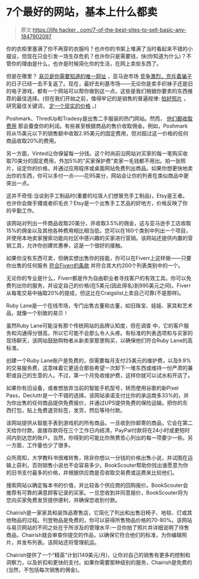# 7个最好的网站，基本上什么都卖

> 原文:[https://life hacker . com/7-of-the-best-sites-to-sell-basic-any-1847902097](https://lifehacker.com/7-of-the-best-sites-to-sell-basically-anything-1847902097)

你的衣柜里塞满了你不再穿的衣服吗？也许你的书架上堆满了当时看起来不错的小摆设，但现在只会引发一场生存危机？也许你只是需要钱，快(你知道为什么)？不管你的理由是什么，也许是时候简化你的生活，在网上卖些东西了。

但是在哪里？ [易贝是你需要知道的唯一网址](https://www.fool.com/investing/2020/01/04/amazon-is-not-the-biggest-threat-ebay-faces.aspx) ，亚马逊市场 [竞争激烈，充斥着骗子](https://www.theverge.com/2018/12/19/18140799/amazon-marketplace-scams-seller-court-appeal-reinstatement) 的日子已经一去不复返了。现在，最好去利基市场——无论你是卖手织袜子还是旧的电子游戏，都有一个网站可以帮你做到这一点。这些是我们根据你要卖的东西推荐的最佳选择。(但在我们开始之前，值得牢记的是销售的普遍规律: [拍好照片](https://lifehacker.com/how-to-take-better-photos-when-selling-things-online-1079579143) ，研究最佳关键词， [定一个现实的价格](https://lifehacker.com/how-to-set-prices-for-your-stuff-when-selling-online-1690500578) 。)

Poshmark、ThredUp和Tradesy是出售二手服装的热门网站。然而， [他们都收取费用](https://www.rd.com/article/best-place-to-sell-clothes-online/) 那会蚕食你的利润。有些甚至根据商品的售价收取佣金。例如，Poshmark将从15美元以下的销售额中收取2.95美元的固定费用，但对超过这一价格的任何商品收取20%的费用。

另一方面，Vinted让你保留每一分钱。这个时尚前沿网站对买家的每一笔购买收取70美分的固定费用，外加5%的“买家保护费”卖家一毛钱都不用出。拍一张照片，设定你的价格，并通过应用程序或桌面网站免费列出商品。如果你想更快地卖出你的东西，你可以多付一点——花95美分，网站会让你的列表在类似商品中更突出一点。

这并不奇怪:当谈到手工制品时(重要的垃圾人们想冒充手工制品)，Etsy是王者。也许你会做手镯或者织毛衣？Etsy是一个出售手工艺品的好地方，价格反映了你的辛勤工作。

该网站对列出一件商品收取20美分，并收取3.5%的佣金，这与亚马逊手工店收取15%的佣金以及其他各种费用相比相当低。您可以在160个类别中列出一个项目，并使用本地卖家搜索功能向社区中感兴趣的买家进行营销。该网站还提供内置的营销工具，允许你创建优惠券，这是一个很好的接触。

如果你没有东西可卖，但确实想出售你的技能，你可以在Fiverr上这样做——只要你出售的任何服务 [符合Fiverr的条款](https://rehack.com/featured/4-ways-to-maximize-your-success-when-using-apps-that-make-money/) 并符合其大约200个列表类别中的一个。

无论你的专业是什么，Fiverr都是作为自由职业者寻找客户的有效工具。你可以免费列出你的服务，并设定自己的价格(在5美元(因此得名)到995美元之间)。Fiverr从每笔交易中抽取20%的提成，但这比在Craigslist上卖自己可靠(不是那样)。

Ruby Lane是一个在线市场，专门出售古董和古董，如旧珠宝、娃娃、家具和艺术品，就像一个别致的易贝！

虽然Ruby Lane可能没有那个传统网站的品牌认知度，但在调查 中，它的客户服务和沟通得分很高，所以它可能不会那么令人头疼。有标准的列表选项和与买家的现场聊天，该网站鼓励购物者从新卖家那里购买，以确保他们符合Ruby Lane的高标准。

创建一个Ruby Lane账户是免费的，但需要每月支付25美元的维护费，以及9.9%的交易服务费，这意味着它更适合那些希望一次卸下一堆东西或维持一份严肃的兼职或自己的生意的人。不过，第一个月免收维护费，这样你就可以试水和开店了。

如果你有旧设备，或者想放弃当前的智能手机型号，转而使用谷歌的新Pixel Pass，Decluttr是一个不错的选择。该网站承诺支付比你的承运商多33%的，并为你出售的任何商品提供免费报价，并通过UPS提供免费的保险运输。把你的东西打包，贴上免费退货标签，发货，然后等待付款。

该网站提供从智能手表到游戏机的所有商品，一旦收到你邮寄的商品，它会在第二天给你付款。直接存款将在三个工作日内结清，PayPal付款将在24小时或更短时间内到达您的账户。当然，你得到的可能比你煞费苦心列出的每一项要少一些。另一方面，工作量也少了很多。

众所周知，大学教科书很难转售，除非你想以一分钱的价格出售小说，并试图在运输上获利，否则销售小说也不会容易多少。BookScouter帮助你找出谁愿意为你的旧书支付最多的价格，并根据供应商是否收取交易费或运费来比较他们。

搜索网站以确定每本书的价值，并比较各个供应商的回购报价。BookScouter会推荐有可靠的满意顾客记录的买家。一旦您收到并同意报价，BookScouter将为您向买家免费发货提供便利，并确保您收到付款。

Chairish是一家家具和装饰品寄售店，它简化了列出和出售旧椅子、地毯、灯或其他物品的过程。刊登物品是免费的，你可以获得所售物品价格的70-80%。该网站与易贝网站的不同之处在于所涉及的管理水平:一旦你拍了照片并详细说明了待售商品，Chairish就会审查你提交的作品，以确保它符合他们的标准，为你编辑照片，并发布列表。该网站还将管理航运。

Chairish提供了一个“精英”计划(149美元/月)，让你对自己的销售有更多的控制和洞察力，以及折扣和更快的支付。如果你需要那种级别的服务，Chairish是免费的(当然，不包括每次销售的佣金)。